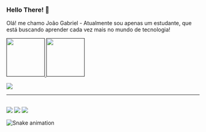 ### Hello There! 👋

<p>
  Olá! me chamo João Gabriel - Atualmente sou apenas um estudante, que está buscando aprender cada vez mais no mundo de tecnologia!
</p>
<div>
  <a href="">
  <img height="100rem" src="https://github-readme-stats.vercel.app/api?username=joaogabriel2705&anuraghazra&show_icons=true&theme=radical">  
  <img height=100rem" src="https://github-readme-stats.vercel.app/api/top-langs/?username=joaogabriel2705&hide_progress=true&theme=radical">  
</div>

<p align="start">
  <a href="https://skillicons.dev">
    <img src="https://skillicons.dev/icons?i=html,css,js,java,git,vscode,idea" />
  </a>
</p>

<hr>
<div style=display: inline_block><br>
  <a><img src="https://img.shields.io/badge/Gmail-EA4335.svg?style=for-the-badge&logo=Gmail&logoColor=white"></a>
  <a><img src="https://img.shields.io/badge/Instagram-E4405F.svg?style=for-the-badge&logo=Instagram&logoColor=white"></a>
  <a><img src="https://img.shields.io/badge/LinkedIn-0A66C2.svg?style=for-the-badge&logo=LinkedIn&logoColor=white"></a>
</div>

![Snake animation](https://github.com/seu-usuário-aqui/joaogabriel2705/blob/output/github-contribution-grid-snake.svg)
